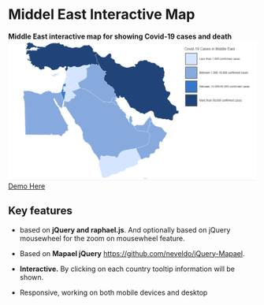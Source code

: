 # Middel East Interactive Map
**Middle East interactive map for showing Covid-19 cases and death**
![Dataviz example](https://github.com/nilouhou/middle_east/blob/master/middle_east_map.png)
[Demo Here](http://faratech.ca/middle_east/middle_east.html)



## Key features

*   based on **jQuery and raphael.js**. And optionally based on jQuery mousewheel for the zoom on mousewheel feature.
*   Based on **Mapael jQuery** https://github.com/neveldo/jQuery-Mapael.

*   **Interactive.** By clicking on each country tooltip information will be shown.
*   Responsive, working on both mobile devices and desktop
